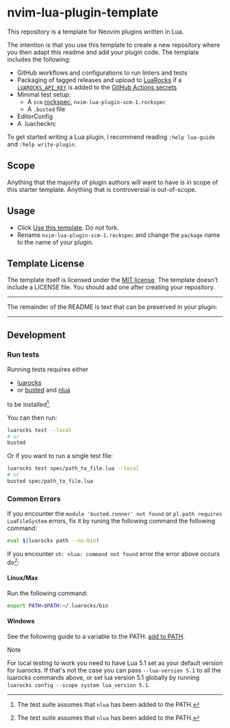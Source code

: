 # nvim-lua-plugin-template

This repository is a template for Neovim plugins written in Lua.

The intention is that you use this template to create a new repository where you then adapt this readme and add your plugin code.
The template includes the following:

- GitHub workflows and configurations to run linters and tests
- Packaging of tagged releases and upload to [LuaRocks][luarocks]
  if a [`LUAROCKS_API_KEY`][luarocks-api-key] is added
  to the [GitHub Actions secrets][gh-actions-secrets]
- Minimal test setup:
  - A `scm` [rockspec][rockspec-format], `nvim-lua-plugin-scm-1.rockspec`
  - A `.busted` file
- EditorConfig
- A .luacheckrc


To get started writing a Lua plugin, I recommend reading `:help lua-guide` and
`:help write-plugin`.

## Scope

Anything that the majority of plugin authors will want to have is in scope of
this starter template. Anything that is controversial is out-of-scope.

## Usage

- Click [Use this template][use-this-template]. Do not fork.
- Rename `nvim-lua-plugin-scm-1.rockspec` and change the `package` name
  to the name of your plugin.

## Template License

The template itself is licensed under the [MIT license](https://en.wikipedia.org/wiki/MIT_License).
The template doesn't include a LICENSE file. You should add one after creating your repository.

---


The remainder of the README is text that can be preserved in your plugin:

---


## Development

### Run tests


Running tests requires either

- [luarocks][luarocks]
- or [busted][busted] and [nlua][nlua]

to be installed[^1].

[^1]: The test suite assumes that `nlua` has
      been added to the PATH.

You can then run:

```bash
luarocks test --local
# or
busted
```

Or if you want to run a single test file:

```bash
luarocks test spec/path_to_file.lua --local
# or
busted spec/path_to_file.lua
```

### Common Errors

If you encounter the `module 'busted.runner' not found`
or `pl.path requires LuaFileSystem` errors, fix it by
runing the following command the following command:

```bash
eval $(luarocks path --no-bin)
```

If you encounter `sh: nlua: command not found` error the error above occurs do[^1]:

#### Linux/Max

Run the following command:
```bash
export PATH=$PATH:~/.luarocks/bin
```

#### Windows

See the following guide to a variable to the PATH: [add to PATH][add-env-vars-windows].

> [!Note]
> For local testing to work you need to have Lua 5.1 set as your default version for
> luarocks. If that's not the case you can pass `--lua-version 5.1` to all the
> luarocks commands above, or set lua version 5.1 globally by running
> `luarocks config --scope system lua_version 5.1`.

[rockspec-format]: https://github.com/luarocks/luarocks/wiki/Rockspec-format
[luarocks]: https://luarocks.org
[luarocks-api-key]: https://luarocks.org/settings/api-keys
[gh-actions-secrets]: https://docs.github.com/en/actions/security-guides/encrypted-secrets#creating-encrypted-secrets-for-a-repository
[busted]: https://lunarmodules.github.io/busted/
[nlua]: https://github.com/mfussenegger/nlua
[use-this-template]: https://github.com/new?template_name=nvim-lua-plugin-template&template_owner=nvim-lua
[add-env-vars-windows]: https://answers.microsoft.com/en-us/windows/forum/all/adding-path-variable/97300613-20cb-4d85-8d0e-cc9d3549ba23
